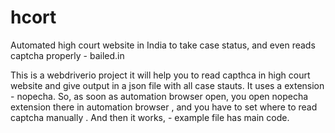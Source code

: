 # hcort
Automated high court website in India to take case status, and even reads captcha properly - bailed.in 


This is a webdriverio project it will help you to read capthca in high court website and give output in a json file with all case stauts.
It uses a extension - nopecha. So, as soon as automation browser open, you open nopecha extension there in automation browser
, and you have to set where to read captcha manually .
And then it works, - example file has main code.
